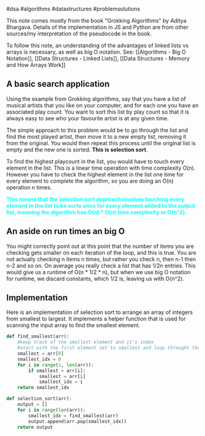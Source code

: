 #dsa #algorithms #datastructures #problemsolutions 

This note comes mostly from the book "Grokking Algorithms" by Aditya Bhargava. Details of the implementation in JS and Python are from other sources/my interpretation of the pseudocode in the book.

To follow this note, an understanding of the advantages of linked lists vs arrays is necessary, as well as big O notation. See: [[Algorithms - Big O Notation]], [[Data Structures - Linked Lists]], [[Data Structures - Memory and How Arrays Work]]

## A basic search application
Using the example from Grokking algorithms, say that you have a list of musical artists that you like on your computer, and for each one you have an associated play count. You want to sort this list by play count so that it is always easy to see who your favourite artist is at any given time.

The simple approach to this problem would be to go through the list and find the most played artist, then move it to a new empty list, removing it from the original. You would then repeat this process until the original list is empty and the new one is sorted. **This is selection sort**.

To find the highest playcount in the list, you would have to touch every element in the list. This is a linear time operation with time complexity O(n). However you have to check the highest element in the list one time for every element to complete the algorithm, so you are doing an O(n) operation n times.

<span style="color: cyan; font-weight: bold;">This means that the selection sort approach involves touching every element in the list to be sorte once for every element added to the output list, meaning the algorithm has O(n) * O(n) time complexity or O(n^2).</span>

## An aside on run times an big O
You might correctly point out at this point that the number of items you are checking gets smaller on each iteration of the loop, and this is true. You are not actually checking n items n times, but rather you check n, then n-1 then n-2 and so on. On average you really check a list that has 1/2n entries. This would give us a runtime of O(n * 1/2 * n),  but when we use big O notation for runtime, we discard constants, which 1/2 is, leaving us with O(n^2).

## Implementation
Here is an implementation of selection sort to arrange an array of integers from smallest to largest. It implements a helper function that is used for scanning the input array to find the smallest element.
```python
def find_smallest(arr):
	#keep track of the smallest element and it's index
	#start with the first element set to smallest and loop throught the rest
	smallest = arr[0]
	smallest_idx = 0
	for i in range(1, len(arr)):
		if smallest > arr[i]:
			smallest = arr[i]
			smallest_idx = i
	return smallest_idx

def selection_sort(arr):
	output = []
	for i in range(len(arr)):
		smallest_idx = find_smallest(arr)
		output.append(arr.pop(smallest_idx))
	return output
```

